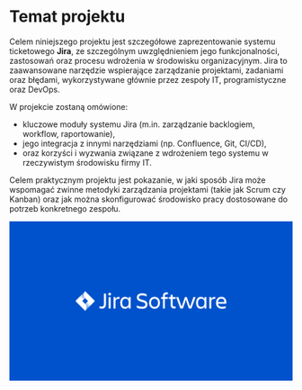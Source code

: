 # Temat projektu

Celem niniejszego projektu jest szczegółowe zaprezentowanie systemu ticketowego **Jira**, ze szczególnym uwzględnieniem jego funkcjonalności, zastosowań oraz procesu wdrożenia w środowisku organizacyjnym. Jira to zaawansowane narzędzie wspierające zarządzanie projektami, zadaniami oraz błędami, wykorzystywane głównie przez zespoły IT, programistyczne oraz DevOps.

W projekcie zostaną omówione:
- kluczowe moduły systemu Jira (m.in. zarządzanie backlogiem, workflow, raportowanie),
- jego integracja z innymi narzędziami (np. Confluence, Git, CI/CD),
- oraz korzyści i wyzwania związane z wdrożeniem tego systemu w rzeczywistym środowisku firmy IT.

Celem praktycznym projektu jest pokazanie, w jaki sposób Jira może wspomagać zwinne metodyki zarządzania projektami (takie jak Scrum czy Kanban) oraz jak można skonfigurować środowisko pracy dostosowane do potrzeb konkretnego zespołu.

![Logo JIRA](assets/logo-jira.png)




